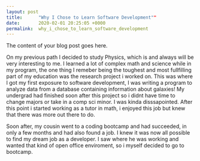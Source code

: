 ```yaml
---
layout: post
title:      "Why I Chose to Learn Software Development""
date:       2020-02-01 20:25:05 +0000
permalink:  why_i_chose_to_learn_software_development
---
```


The content of your blog post goes here.


On my previous path I decided to study Physics, which is and always will be very interesting to me. I learned a lot of complex math and science while in my program, the one thing I remeber being the toughest and most fullfilling part of my education was the research project i worked on. This was where I got my first exposure to software development, I was writing a program to analyze data from a database containing information about galaxies! My undergrad had finished soon after this project so i didnt have time to change majors or take in a comp sci minor. I was kinda disssapointed. After this point i started working as a tutor in math, i enjoyed this job but knew that there was more out there to do. 

Soon after, my cousin went to a coding bootcamp and had succeeded, in only a few months and had also found a job. I knew it was now all possible to find my dream job as a developer. I saw where he was working and wanted that kind of open office enviroment, so i myself decided to go to bootcamp. 




